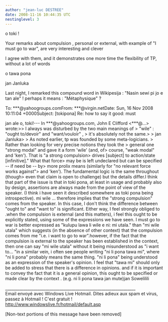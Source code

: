 ```yaml
---
author: "jean-luc DESTREE"
date: 2008-11-16 10:44:35 UTC
nestinglevel: 3
---
```

o toki !  
  
Your remarks about compulsion , personal or external, with example of "I must go to war", are very interesting and clever  
  
I agree with them, and it demonstrates one more time the flexibility of TP, without a lot of words  
  
o tawa pona  
  
jan Janluka  
  
Last night, I remarked this compound word in Wikipesija : "Nasin sewi pi jo e tan ale" ! perhaps it means : "Métaphysique" ?  
  
  
  
To: \*\*\*@yahoogroups.comFrom: \*\*\*@virgin.netDate: Sun, 16 Nov 2008 10:11:04 +0000Subject: \[tokipona\] Re: how to say it good: must  
  
  
  
jan ale o, toki!--- In \*\*\*@yahoogroups.com, John E Clifford <\*\*\*@...> wrote:>> I always was disturbed by the two main meanings of > "wile" : "ought to/devoir" and "want/vouloir" , > it's absolutely not the same.> > jan Janluka> > As noted earlier, tp was founded by some meta-logicians. > Rather than looking for very precise notions they took the > general one "strong modal" and gave it a form 'wile' (and, of> course, "weak modal" and 'ken'). That is "a strong compulsion> drives \[subject\] to action/state \[infinitive\]." What that force> may be is left undeclared but can be specified -- if need be -- by> more prolix means (similarly for "no relevant force works against"> and 'ken'). The fundamental logic is the same throughout (though> even that claim is open to challenge) but the details differ.I think that part of the issue is that in toki pona, at least in usage and probably also by design, assertions are always made from the point of view of the speaker. (I think i have seen it described somewhere as toki pona being introspective). mi wile <verb>... therefore implies that the "strong compulsion" comes from the speaker. In this case, I don't think the difference between "ought to" and "want to" is significant. Either way, I feel strongly obliged to <verb>.when the compulsion is external (and this matters), i feel this ought to be explicitly stated, using some of the expressions we have seen. I must go to war is better expressed as "kulupu lawa li wile e ni: mi utala." than "mi wile utala" which suggests (in the absence of other context) that the compulsion comes from me "i.e. i want to go to war".however, if the fact that the compulsion is external to the speaker has been established in the context, then one can say "mi wile utala" without it being misunderstood as "i want to... "in a similar vein, i often see people writing "ni li pona tawa mi", where "ni li pona" probably means the same thing. "ni li pona" being understood as an expression of the speaker's opinion. I feel that "tawa mi" should only be added to stress that there is a difference in opinions. and if it is important to convey the fact that it is a general opinion, this ought to be specified or made clear by the context . (e.g. ni li pona tawa jan mute)jan Sowelilili  
  
  
  
  
  
\_\_\_\_\_\_\_\_\_\_\_\_\_\_\_\_\_\_\_\_\_\_\_\_\_\_\_\_\_\_\_\_\_\_\_\_\_\_\_\_\_\_\_\_\_\_\_\_\_\_\_\_\_\_\_\_\_\_\_\_\_\_\_\_\_  
Email envoyé avec Windows Live Hotmail. Dites adieux aux spam et virus, passez à Hotmail ! C'est gratuit !  
http://www.windowslive.fr/hotmail/default.asp  
  
\[Non-text portions of this message have been removed\]